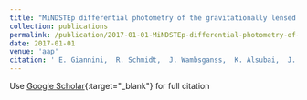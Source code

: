 ```yaml
---
title: "MiNDSTEp differential photometry of the gravitationally lensed quasars WFI 2033-4723 and HE 0047-1756: microlensing and a new time delay"
collection: publications
permalink: /publication/2017-01-01-MiNDSTEp-differential-photometry-of-the-gravitationally-lensed-quasars-WFI-2033-4723-and-HE-0047-1756-microlensing-and-a-new-time-delay
date: 2017-01-01
venue: 'aap'
citation: ' E. Giannini,  R. Schmidt,  J. Wambsganss,  K. Alsubai,  J. Andersen,  T. Anguita,  V. Bozza,  D. Bramich,  P. Browne,  S. Calchi Novati,  Y. Damerdji,  C. Diehl,  P. Dodds,  M. Dominik,  A. Elyiv,  X. Fang,  R. Figuera Jaimes,  F. Finet,  T. Gerner,  S. Gu,  S. Hardis,  K. Harpsøe,  T. Hinse,  A. Hornstrup,  M. Hundertmark,  J. Jessen-Hansen,  U. Jørgensen,  D. Juncher,  N. Kains,  E. Kerins,  H. Korhonen,  C. Liebig,  M. Lund,  M. Lundkvist,  G. Maier,  L. Mancini,  G. Masi,  M. Mathiasen,  M. Penny,  S. Proft,  M. Rabus,  S. Rahvar,  D. Ricci,  G. Scarpetta,  K. Sahu,  S. Schäfer,  F. Schönebeck,  J. Skottfelt,  C. Snodgrass,  J. Southworth,  J. Surdej,  J. Tregloan-Reed,  C. Vilela,  O. Wertz,  F. Zimmer, &quot;MiNDSTEp differential photometry of the gravitationally lensed quasars WFI 2033-4723 and HE 0047-1756: microlensing and a new time delay.&quot; aap, 2017.'
---
```

Use [Google Scholar](https://scholar.google.com/scholar?q=MiNDSTEp+differential+photometry+of+the+gravitationally+lensed+quasars+WFI+2033+4723+and+HE+0047+1756:+microlensing+and+a+new+time+delay){:target="_blank"} for full citation